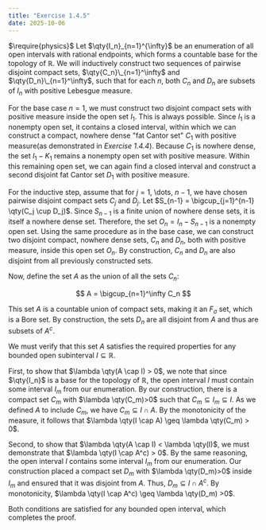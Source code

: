 ```yaml
---
title: "Exercise 1.4.5"
date: 2025-10-06
---
```

$\require{physics}$
Let $\qty{I_n}_{n=1}^{\infty}$ be an enumeration of all open intervals with rational endpoints, which forms a countable base for the topology of $\mathbb{R}$. 
We will inductively construct two sequences of pairwise disjoint compact sets, $\qty{C_n}\_{n=1}^\infty$ and $\qty{D_n}\_{n=1}^\infty$, such that for each $n$, both $C_n$ and $D_n$ are subsets of $I_n$ with positive Lebesgue measure. 

For the base case $n=1$, we must construct two disjoint compact sets with positive measure inside the open set $I_1$. 
This is always possible. 
Since $I_1$ is a nonempty open set, it contains a closed interval, within which we can construct a compact, nowhere dense "fat Cantor set" $C_1$ with positive measure(as demonstrated in *Exercise 1.4.4*). 
Because $C_1$ is nowhere dense, the set $I_1-K_1$ remains a nonempty open set with positive measure. 
Within this remaining open set, we can again find a closed interval and construct a second disjoint fat Cantor set $D_1$ with positive measure. 

For the inductive step, assume that for $j=1$, \dots, $n-1$, we have chosen pairwise disjoint compact sets $C_j$ and $D_j$. 
Let $S_{n-1} = \bigcup_{j=1}^{n-1} \qty(C_j \cup D_j)$. 
Since $S_{n-1}$ is a finite union of nowhere dense sets, it is itself a nowhere dense set. 
Therefore, the set $O_n = I_n - S_{n-1}$ is a nonempty open set. 
Using the same procedure as in the base case, we can construct two disjoint compact, nowhere dense sets, $C_n$ and $D_n$, both with positive measure, inside this open set $O_n$. 
By construction, $C_n$ and $D_n$ are also disjoint from all previously constructed sets. 

Now, define the set $A$ as the union of all the sets $C_n$:

$$
  A = \bigcup_{n=1}^\infty C_n
$$

This set $A$ is a countable union of compact sets, making it an $F_\sigma$ set, which is a Bore set. 
By construction, the sets $D_n$ are all disjoint from $A$ and thus are subsets of $A^c$. 

We must verify that this set $A$ satisfies the required properties for any bounded open subinterval $I \subseteq \mathbb{R}$. 

First, to show that $\lambda \qty(A \cap I) > 0$, we note that since $\qty{I_n}$ is a base for the topology of $\mathbb{R}$, the open interval $I$ must contain some interval $I_m$ from our enumeration. 
By our construction, there is a compact set $C_m$ with $\lambda \qty(C_m)>0$ such that $C_m \subseteq I_m \subseteq I$. 
As we defined $A$ to include $C_m$, we have $C_m \subseteq I \cap A$. 
By the monotonicity of the measure, it follows that $\lambda \qty(I \cap A) \geq \lambda \qty(C_m) > 0$. 

Second, to show that $\lambda \qty(A \cap I) < \lambda \qty(I)$, we must demonstrate that $\lambda \qty(I \cap A^c) > 0$. 
By the same reasoning, the open interval $I$ contains some interval $I_m$ from our enumeration. 
Our construction placed a compact set $D_m$ with $\lambda \qty(D_m)>0$ inside $I_m$ and ensured that it was disjoint from $A$. 
Thus, $D_m \subseteq I \cap A^c$. 
By monotonicity, $\lambda \qty(I \cap A^c) \geq \lambda \qty(D_m) >0$. 

Both conditions are satisfied for any bounded open interval, which completes the proof.

